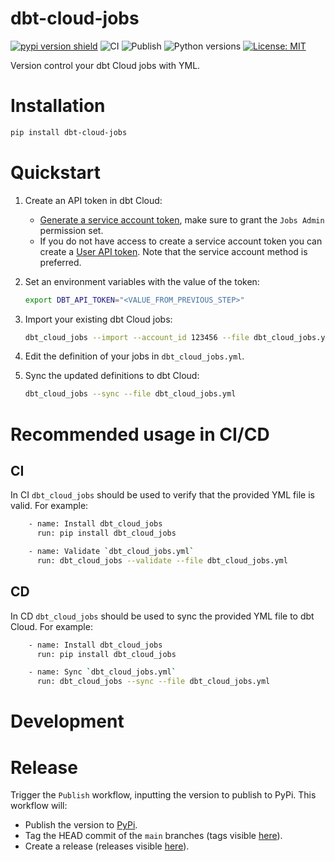 # dbt-cloud-jobs

[![pypi version shield](https://img.shields.io/pypi/v/dbt-cloud-jobs)](https://img.shields.io/pypi/v/dbt-cloud-jobs)
![CI](https://github.com/pgoslatara/dbt-cloud-jobs/actions/workflows/ci_pipeline.yml/badge.svg)
![Publish](https://github.com/pgoslatara/dbt-cloud-jobs/actions/workflows/publish.yml/badge.svg)
![Python versions](https://img.shields.io/pypi/pyversions/dbt-cloud-jobs.svg)
[![License: MIT](https://img.shields.io/badge/License-MIT-yellow.svg)](https://opensource.org/licenses/MIT)

Version control your dbt Cloud jobs with YML.

# Installation

```bash
pip install dbt-cloud-jobs
```

# Quickstart

1. Create an API token in dbt Cloud:

    - [Generate a service account token](https://docs.getdbt.com/docs/dbt-cloud-apis/service-tokens#generate-service-account-tokens), make sure to grant the `Jobs Admin` permission set.
    - If you do not have access to create a service account token you can create a [User API token](https://docs.getdbt.com/docs/dbt-cloud-apis/user-tokens). Note that the service account method is preferred.

1. Set an environment variables with the value of the token:

    ```bash
    export DBT_API_TOKEN="<VALUE_FROM_PREVIOUS_STEP>"
    ```

1. Import your existing dbt Cloud jobs:

    ```bash
    dbt_cloud_jobs --import --account_id 123456 --file dbt_cloud_jobs.yml
    ```

1. Edit the definition of your jobs in `dbt_cloud_jobs.yml`.

1. Sync the updated definitions to dbt Cloud:

    ```bash
    dbt_cloud_jobs --sync --file dbt_cloud_jobs.yml
    ```

# Recommended usage in CI/CD

## CI

In CI `dbt_cloud_jobs` should be used to verify that the provided YML file is valid. For example:

```bash
    - name: Install dbt_cloud_jobs
      run: pip install dbt_cloud_jobs

    - name: Validate `dbt_cloud_jobs.yml`
      run: dbt_cloud_jobs --validate --file dbt_cloud_jobs.yml
```

## CD

In CD `dbt_cloud_jobs` should be used to sync the provided YML file to dbt Cloud. For example:

```bash
    - name: Install dbt_cloud_jobs
      run: pip install dbt_cloud_jobs

    - name: Sync `dbt_cloud_jobs.yml`
      run: dbt_cloud_jobs --sync --file dbt_cloud_jobs.yml
```

# Development

# Release

Trigger the `Publish` workflow, inputting the version to publish to PyPi. This workflow will:

- Publish the version to [PyPi](https://pypi.org/project/dbt-cloud-jobs/).
- Tag the HEAD commit of the `main` branches (tags visible [here](https://github.com/pgoslatara/dbt-cloud-jobs/tags)).
- Create a release (releases visible [here](https://github.com/pgoslatara/dbt-cloud-jobs/releases)).
